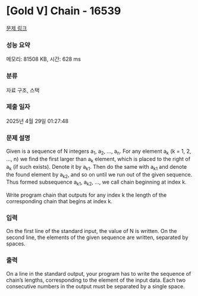 # [Gold V] Chain - 16539 

[문제 링크](https://www.acmicpc.net/problem/16539) 

### 성능 요약

메모리: 81508 KB, 시간: 628 ms

### 분류

자료 구조, 스택

### 제출 일자

2025년 4월 29일 01:27:48

### 문제 설명

<p>Given is a sequence of N integers a<sub>1</sub>, a<sub>2</sub>, ..., a<sub>n</sub>. For any element a<sub>k</sub> (k = 1, 2, ..., n) we find the first larger than a<sub>k</sub> element, which is placed to the right of a<sub>k</sub> (if such exists). Denote it by a<sub>k1</sub>. Then do the same with a<sub>k1</sub> and denote the found element by a<sub>k2</sub>, and so on until we run out of the given sequence. Thus formed subsequence a<sub>k1</sub>, a<sub>k2</sub>, ..., we call chain beginning at index k.</p>

<p>Write program chain that outputs for any index k the length of the corresponding chain that begins at index k.</p>

### 입력 

 <p>On the first line of the standard input, the value of N is written. On the second line, the elements of the given sequence are written, separated by spaces.</p>

### 출력 

 <p>On a line in the standard output, your program has to write the sequence of chain’s lengths, corresponding to the element of the input data. Each two consecutive numbers in the output must be separated by a single space.</p>

